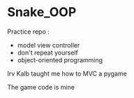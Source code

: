 # Snake_OOP
Practice repo :

- model view controller
- don't repeat yourself
- object-oriented programming

Irv Kalb taught me how to MVC a pygame

The game code is mine
